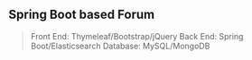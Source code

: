 ## Spring Boot based Forum
> Front End: Thymeleaf/Bootstrap/jQuery
> Back End: Spring Boot/Elasticsearch
> Database: MySQL/MongoDB